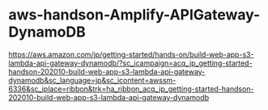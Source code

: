 # aws-handson-Amplify-APIGateway-DynamoDB
https://aws.amazon.com/jp/getting-started/hands-on/build-web-app-s3-lambda-api-gateway-dynamodb/?sc_icampaign=acq_jp_getting-started-handson-202010-build-web-app-s3-lambda-api-gateway-dynamodb&sc_language=jp&sc_icontent=awssm-6336&sc_iplace=ribbon&trk=ha_ribbon_acq_jp_getting-started-handson-202010-build-web-app-s3-lambda-api-gateway-dynamodb
